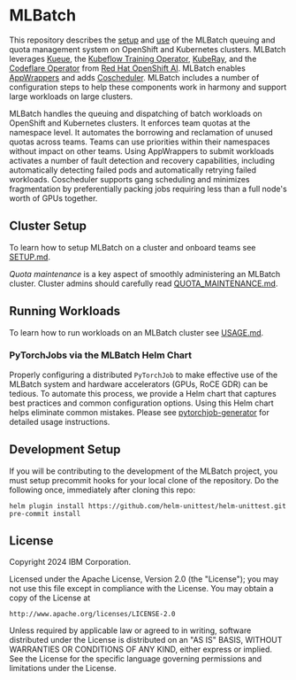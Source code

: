 # MLBatch

This repository describes the [setup](SETUP.md) and [use](USAGE.md) of the
MLBatch queuing and quota management system on OpenShift and Kubernetes clusters. MLBatch
leverages [Kueue](https://kueue.sigs.k8s.io), the [Kubeflow Training
Operator](https://www.kubeflow.org/docs/components/training/),
[KubeRay](https://docs.ray.io/en/latest/cluster/kubernetes/index.html), and the
[Codeflare Operator](https://github.com/project-codeflare/codeflare-operator)
from [Red Hat OpenShift
AI](https://www.redhat.com/en/technologies/cloud-computing/openshift/openshift-ai).
MLBatch enables [AppWrappers](https://project-codeflare.github.io/appwrapper/)
and adds
[Coscheduler](https://github.com/kubernetes-sigs/scheduler-plugins/blob/master/pkg/coscheduling/README.md).
MLBatch includes a number of configuration steps to help these components work
in harmony and support large workloads on large clusters.

MLBatch handles the queuing and dispatching of batch workloads on OpenShift and Kubernetes
clusters. It enforces team quotas at the namespace level. It automates the
borrowing and reclamation of unused quotas across teams. Teams can use
priorities within their namespaces without impact on other teams. Using
AppWrappers to submit workloads activates a number of fault detection and
recovery capabilities, including automatically detecting failed pods and
automatically retrying failed workloads. Coscheduler supports gang scheduling
and minimizes fragmentation by preferentially packing jobs requiring less than a
full node's worth of GPUs together.

## Cluster Setup

To learn how to setup MLBatch on a cluster and onboard teams see
[SETUP.md](SETUP.md).

*Quota maintenance* is a key aspect of smoothly administering an MLBatch cluster.
Cluster admins should carefully read [QUOTA_MAINTENANCE.md](QUOTA_MAINTENANCE.md).

## Running Workloads

To learn how to run workloads on an MLBatch cluster see [USAGE.md](USAGE.md).

### PyTorchJobs via the MLBatch Helm Chart

Properly configuring a distributed `PyTorchJob` to make effective use of the
MLBatch system and hardware accelerators (GPUs, RoCE GDR) can be tedious. To
automate this process, we provide a Helm chart that captures best practices and
common configuration options. Using this Helm chart helps eliminate common
mistakes. Please see [pytorchjob-generator](tools/pytorchjob-generator) for
detailed usage instructions.

## Development Setup

If you will be contributing to the development of the MLBatch project, you must
setup precommit hooks for your local clone of the repository. Do the following
once, immediately after cloning this repo:
```shell
helm plugin install https://github.com/helm-unittest/helm-unittest.git
pre-commit install
```

## License

Copyright 2024 IBM Corporation.

Licensed under the Apache License, Version 2.0 (the "License");
you may not use this file except in compliance with the License.
You may obtain a copy of the License at

    http://www.apache.org/licenses/LICENSE-2.0

Unless required by applicable law or agreed to in writing, software
distributed under the License is distributed on an "AS IS" BASIS,
WITHOUT WARRANTIES OR CONDITIONS OF ANY KIND, either express or implied.
See the License for the specific language governing permissions and
limitations under the License.
